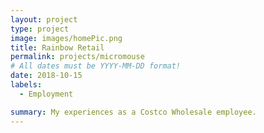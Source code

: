 ```yaml
---
layout: project
type: project
image: images/homePic.png
title: Rainbow Retail
permalink: projects/micromouse
# All dates must be YYYY-MM-DD format!
date: 2018-10-15
labels:
  - Employment

summary: My experiences as a Costco Wholesale employee.
---
```

